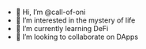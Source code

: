 - 👋 Hi, I’m @call-of-oni
- 👀 I’m interested in             the mystery of life
- 🌱 I’m currently learning        DeFi
- 💞️ I’m looking to collaborate on DApps

<!---
call-of-oni/call-of-oni is a ✨ special ✨ repository because its `README.md` (this file) appears on your GitHub profile.
You can click the Preview link to take a look at your changes.
--->
